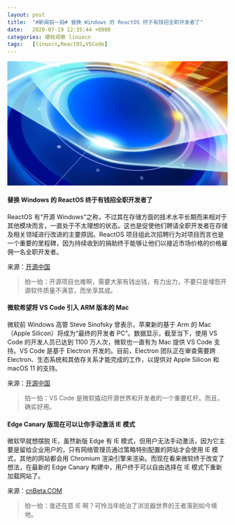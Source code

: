 ```yaml
---
layout: post
title:	"#新闻拍一拍# 替换 Windows 的 ReactOS 终于有钱招全职开发者了"
date:	2020-07-19 12:35:44 +0800 
categories:	硬核观察 linuxcn 
tags:	[linuxcn,ReactOS,VSCode]
---
```



![](/Asserts/Images/album/202007/19/123534mt50mr5z0yjyy55j.jpg)


#### 替换 Windows 的 ReactOS 终于有钱招全职开发者了


ReactOS 有“开源 Windows”之称，不过其在存储方面的技术水平长期而来相对于其他模块而言，一直处于不太理想的状态。这也是促使他们聘请全职开发者在存储及相关领域进行改进的主要原因。ReactOS 项目组此次招聘行为对项目而言也是一个重要的里程碑，因为持续收到的捐助终于能够让他们以接近市场价格的价格雇佣一名全职开发者。


来源：[开源中国](https://www.oschina.net/news/117195/reactos-storage-development)



> 
> 拍一拍：开源项目也难啊，需要大家有钱出钱，有力出力，不要只是埋怨开源软件质量不满意，而坐享其成。
> 
> 
> 


#### 微软希望将 VS Code 引入 ARM 版本的 Mac


微软前 Windows 高管 Steve Sinofsky 曾表示，苹果新的基于 Arm 的 Mac（Apple Silicon）将成为“最终的开发者 PC”。数据显示，截至当下，使用 VS Code 的开发人员已达到 1100 万人次，微软也一直有为 Mac 提供 VS Code 支持。VS Code 是基于 Electron 开发的。目前，Electron 团队正在审查需要跨 Electron、生态系统和其依存关系才能完成的工作，以提供对 Apple Silicon 和 macOS 11 的支持。


来源：[开源中国](https://www.oschina.net/news/117286/microsoft-vs-code-apples-mac-on-arm-silicon)



> 
> 拍一拍：VS Code 是微软撬动开源世界和开发者的一个重要杠杆。而且，确实好用。
> 
> 
> 


#### Edge Canary 版现在可以让你手动激活 IE 模式


微软早就想摆脱 IE，虽然新版 Edge 有 IE 模式，但用户无法手动激活，因为它主要是留给企业用户的，只有网络管理员通过策略特别配置的网站才会使用 IE 模式，其他的网站都会用 Chromium 渲染引擎来渲染。而现在看来微软终于改变了想法，在最新的 Edge Canary 构建中，用户终于可以自由选择在 IE 模式下重新加载网站了。


来源：[cnBeta.COM](https://www.cnbeta.com/articles/tech/1004901.htm)



> 
> 拍一拍：谁还在意 IE 啊？可怜当年统治了浏览器世界的王者落到如今境地。
> 
> 
>
